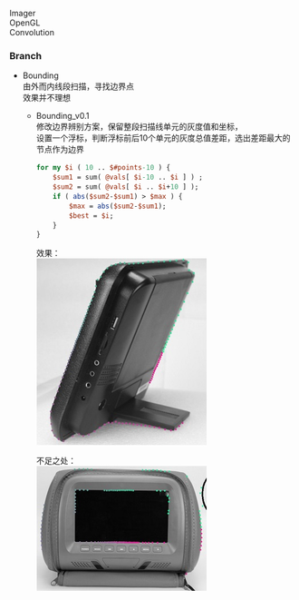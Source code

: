 Imager  
OpenGL  
Convolution  


### Branch  

* Bounding  
  由外而内线段扫描，寻找边界点  
  效果并不理想  

  * Bounding_v0.1  
    修改边界辨别方案，保留整段扫描线单元的灰度值和坐标，  
    设置一个浮标，判断浮标前后10个单元的灰度总值差距，选出差距最大的节点作为边界  

    ```perl
    for my $i ( 10 .. $#points-10 ) {
        $sum1 = sum( @vals[ $i-10 .. $i ] ) ;
        $sum2 = sum( @vals[ $i .. $i+10 ] );
        if ( abs($sum2-$sum1) > $max ) {
            $max = abs($sum2-$sum1);
            $best = $i;
        }
    }
    ```

    效果：  
    ![Bounding_V01_0.jpg](./Bounding_V01_0.jpg)  

    不足之处：  
    ![Bounding_V01_1.jpg](./Bounding_V01_1.jpg)  

    